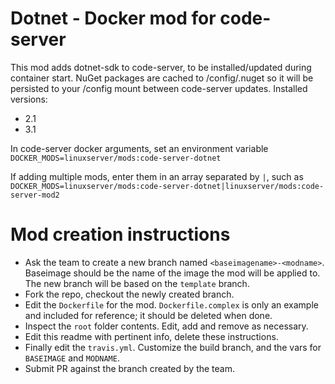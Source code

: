 # Dotnet - Docker mod for code-server

This mod adds dotnet-sdk to code-server, to be installed/updated during container start.
NuGet packages are cached to /config/.nuget so it will be persisted to your /config mount between code-server updates.
Installed versions:
* 2.1
* 3.1

In code-server docker arguments, set an environment variable `DOCKER_MODS=linuxserver/mods:code-server-dotnet`

If adding multiple mods, enter them in an array separated by `|`, such as `DOCKER_MODS=linuxserver/mods:code-server-dotnet|linuxserver/mods:code-server-mod2`

# Mod creation instructions

* Ask the team to create a new branch named `<baseimagename>-<modname>`. Baseimage should be the name of the image the mod will be applied to. The new branch will be based on the `template` branch.
* Fork the repo, checkout the newly created branch.
* Edit the `Dockerfile` for the mod. `Dockerfile.complex` is only an example and included for reference; it should be deleted when done.
* Inspect the `root` folder contents. Edit, add and remove as necessary.
* Edit this readme with pertinent info, delete these instructions.
* Finally edit the `travis.yml`. Customize the build branch, and the vars for `BASEIMAGE` and `MODNAME`.
* Submit PR against the branch created by the team.